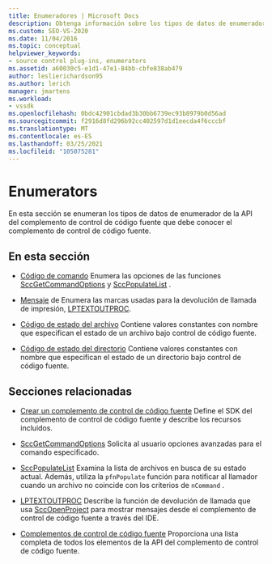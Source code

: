 ```yaml
---
title: Enumeradores | Microsoft Docs
description: Obtenga información sobre los tipos de datos de enumerador de la API del complemento de control de código fuente, incluidos el código de comando, el mensaje, el código de estado del archivo y el código de estado del directorio.
ms.custom: SEO-VS-2020
ms.date: 11/04/2016
ms.topic: conceptual
helpviewer_keywords:
- source control plug-ins, enumerators
ms.assetid: a60030c5-e1d1-47e1-84bb-cbfe838ab479
author: leslierichardson95
ms.author: lerich
manager: jmartens
ms.workload:
- vssdk
ms.openlocfilehash: 0bdc42901cbdad3b30bb6739ec93b8979b0d56ad
ms.sourcegitcommit: f2916d8fd296b92cc402597d1d1eecda4f6cccbf
ms.translationtype: MT
ms.contentlocale: es-ES
ms.lasthandoff: 03/25/2021
ms.locfileid: "105075281"
---
```

# <a name="enumerators"></a>Enumerators
En esta sección se enumeran los tipos de datos de enumerador de la API del complemento de control de código fuente que debe conocer el complemento de control de código fuente.

## <a name="in-this-section"></a>En esta sección
- [Código de comando](../extensibility/command-code-enumerator.md) Enumera las opciones de las funciones [SccGetCommandOptions](../extensibility/sccgetcommandoptions-function.md) y [SccPopulateList](../extensibility/sccpopulatelist-function.md) .

- [Mensaje](../extensibility/message-enumerator.md) de Enumera las marcas usadas para la devolución de llamada de impresión, [LPTEXTOUTPROC](../extensibility/lptextoutproc.md).

- [Código de estado del archivo](../extensibility/file-status-code-enumerator.md) Contiene valores constantes con nombre que especifican el estado de un archivo bajo control de código fuente.

- [Código de estado del directorio](../extensibility/directory-status-code-enumerator.md) Contiene valores constantes con nombre que especifican el estado de un directorio bajo control de código fuente.

## <a name="related-sections"></a>Secciones relacionadas
- [Crear un complemento de control de código fuente](../extensibility/internals/creating-a-source-control-plug-in.md) Define el SDK del complemento de control de código fuente y describe los recursos incluidos.

- [SccGetCommandOptions](../extensibility/sccgetcommandoptions-function.md) Solicita al usuario opciones avanzadas para el comando especificado.

- [SccPopulateList](../extensibility/sccpopulatelist-function.md) Examina la lista de archivos en busca de su estado actual. Además, utiliza la `pfnPopulate` función para notificar al llamador cuando un archivo no coincide con los criterios de `nCommand` .

- [LPTEXTOUTPROC](../extensibility/lptextoutproc.md) Describe la función de devolución de llamada que usa [SccOpenProject](../extensibility/sccopenproject-function.md) para mostrar mensajes desde el complemento de control de código fuente a través del IDE.

- [Complementos de control de código fuente](../extensibility/source-control-plug-ins.md) Proporciona una lista completa de todos los elementos de la API del complemento de control de código fuente.
